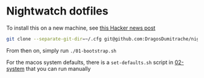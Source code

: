# Nightwatch dotfiles

To install this on a new machine, see [this Hacker news post](https://news.ycombinator.com/item?id=11070797)

```sh
git clone --separate-git-dir=~/.cfg git@github.com:DragosDumitrache/nightwatch.git ~
```

From then on, simply run
`./01-bootstrap.sh` 

For the macos system defaults, there is a `set-defaults.sh` script in [02-system](02-system) that you can run manually
